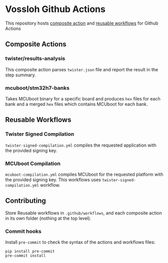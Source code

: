 # Vossloh Github Actions

This repository hosts [composite action](https://docs.github.com/en/actions/creating-actions/creating-a-composite-action) and [reusable workflows](https://docs.github.com/en/actions/using-workflows/reusing-workflows) for Github Actions

## Composite Actions
### twister/results-analysis
This composite action parses `twister.json` file and report the result in the step summary.


### mcuboot/stm32h7-banks
Takes MCUboot binary for a specific board and produces `hex` files for each bank and a merged `hex` files which contains MCUboot for each bank.


## Reusable Workflows
### Twister Signed Compilation
`twister-signed-compilation.yml` compiles the requested application with the provided signing key.

### MCUboot Compilation
`mcuboot-compilation.yml` compiles MCUboot for the requested platform with the provided signing key.
This workflows uses `twister-signed-compilation.yml` workflow.

## Contributing
Store Reusable workflows in `.github/workflows`, and each composite action in its own folder (nothing at the top level).

### Commit hooks
Install `pre-commit` to check the syntax of the actions and workflows files:
```
pip install pre-commit
pre-commit install
```
